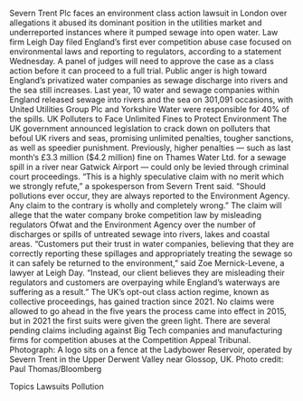 Severn Trent Plc faces an environment class action lawsuit in London over allegations it abused its dominant position in the utilities market and underreported instances where it pumped sewage into open water.
Law firm Leigh Day filed England’s first ever competition abuse case focused on environmental laws and reporting to regulators, according to a statement Wednesday. A panel of judges will need to approve the case as a class action before it can proceed to a full trial.
Public anger is high toward England’s privatized water companies as sewage discharge into rivers and the sea still increases. Last year, 10 water and sewage companies within England released sewage into rivers and the sea on 301,091 occasions, with United Utilities Group Plc and Yorkshire Water were responsible for 40% of the spills.
UK Polluters to Face Unlimited Fines to Protect Environment
The UK government announced legislation to crack down on polluters that befoul UK rivers and seas, promising unlimited penalties, tougher sanctions, as well as speedier punishment. Previously, higher penalties — such as last month‘s £3.3 million ($4.2 million) fine on Thames Water Ltd. for a sewage spill in a river near Gatwick Airport — could only be levied through criminal court proceedings.
“This is a highly speculative claim with no merit which we strongly refute,” a spokesperson from Severn Trent said. “Should pollutions ever occur, they are always reported to the Environment Agency. Any claim to the contrary is wholly and completely wrong.”
The claim will allege that the water company broke competition law by misleading regulators Ofwat and the Environment Agency over the number of discharges or spills of untreated sewage into rivers, lakes and coastal areas.
“Customers put their trust in water companies, believing that they are correctly reporting these spillages and appropriately treating the sewage so it can safely be returned to the environment,” said Zoe Mernick-Levene, a lawyer at Leigh Day. “Instead, our client believes they are misleading their regulators and customers are overpaying while England’s waterways are suffering as a result.”
The UK’s opt-out class action regime, known as collective proceedings, has gained traction since 2021. No claims were allowed to go ahead in the five years the process came into effect in 2015, but in 2021 the first suits were given the green light. There are several pending claims including against Big Tech companies and manufacturing firms for competition abuses at the Competition Appeal Tribunal.
Photograph: A logo sits on a fence at the Ladybower Reservoir, operated by Severn Trent in the Upper Derwent Valley near Glossop, UK. Photo credit: Paul Thomas/Bloomberg

Topics
Lawsuits
Pollution
